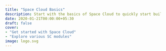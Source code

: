 ```yaml
---
title: "Space Cloud Basics"
description: Start with the basics of Space Cloud to quickly start building cloud native apps
date: 2020-01-21T00:00:00+05:30
draft: false
cover:
- "Get started with Space Cloud"
- "Explore various SC modules"
image: logo.svg
---
```

